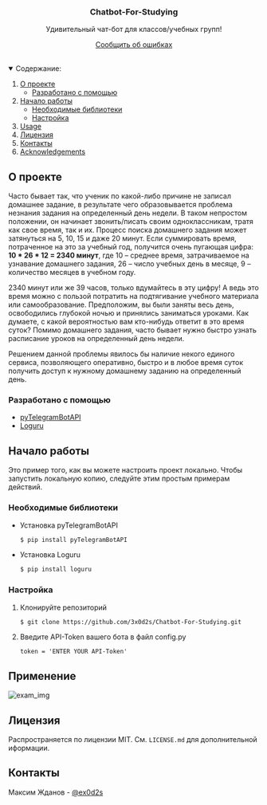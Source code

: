 <!-- PROJECT LOGO -->
<p align="center">
  <h3 align="center">Chatbot-For-Studying</h3>
  <p align="center">
    Удивительный чат-бот для классов/учебных групп!
  </p>
  <p align="center">
    <a href="https://github.com/3x0d2s/Chatbot-For-Studying/issues">Сообщить об ошибках</a>
  </p>
</p>


<br />
<!-- TABLE OF CONTENTS -->
<details open="open">
  <summary>Содержание:</summary>
  <ol>
    <li>
      <a href="#О-проекте">О проекте</a>
      <ul>
        <li><a href="#Разработано-с-помощью">Разработано с помощью</li>
      </ul>
    </li>
    <li>
      <a href="#Начало-работы">Начало работы</a>
      <ul>
        <li><a href="#Необходимые-библиотеки">Необходимые библиотеки</a></li>
        <li><a href="#Настройка">Настройка</a></li>
      </ul>
    </li>
    <li><a href="#usage">Usage</a></li>
    <li><a href="#Лицензия">Лицензия</a></li>
    <li><a href="#Контакты">Контакты</a></li>
    <li><a href="#acknowledgements">Acknowledgements</a></li>
  </ol>
</details>



<!-- ABOUT THE PROJECT -->
## О проекте

Часто бывает так, что ученик по какой-либо причине не записал домашнее задание, в результате чего образовывается проблема незнания задания на определенный день недели. В таком непростом положении, он начинает звонить/писать своим одноклассникам, тратя как свое время, так и их. Процесс поиска домашнего задания может затянуться на 5, 10, 15 и даже 20 минут. Если суммировать время, потраченное на это за учебный год, получится очень пугающая цифра: **10 * 26 * 12 = 2340 минут**, где 10 – среднее время, затрачиваемое на узнавание домашнего задания, 26 – число учебных день в месяце, 9 – количество месяцев в учебном году.

2340 минут или же 39 часов, только вдумайтесь в эту цифру! А ведь это время можно с пользой потратить на подтягивание учебного материала или самообразование. Предположим, вы были заняты весь день, освободились глубокой ночью и принялись заниматься уроками. Как думаете, с какой вероятностью вам кто-нибудь ответит в это время суток? Помимо домашнего задания, часто бывает нужно быстро узнать расписание уроков на определенный день недели.

Решением данной проблемы явилось бы наличие некого единого сервиса, позволяющего оперативно, быстро и в любое время суток получить доступ к нужному домашнему заданию на определенный день.

### Разработано с помощью

* [pyTelegramBotAPI](https://github.com/eternnoir/pyTelegramBotAPI)
* [Loguru ](https://github.com/Delgan/loguru)

<!-- GETTING STARTED -->
## Начало работы

Это пример того, как вы можете настроить проект локально. Чтобы запустить локальную копию, следуйте этим простым примерам действий.

### Необходимые библиотеки

* Установка pyTelegramBotAPI
  ```sh
  $ pip install pyTelegramBotAPI
  ```
* Установка Loguru
  ```sh
  $ pip install loguru
  ```

### Настройка

1. Клонируйте репозиторий
   ```sh
   $ git clone https://github.com/3x0d2s/Chatbot-For-Studying.git
   ```
2. Введите API-Token вашего бота в файл config.py
   ```PY
   token = 'ENTER YOUR API-Token'
   ```



<!-- USAGE EXAMPLES -->
## Применение

![exam_img](https://user-images.githubusercontent.com/58226124/116445943-1d305b80-a85f-11eb-9c9d-f6d3bc67766f.png)

<!-- LICENSE -->
## Лицензия

Распространяется по лицензии MIT. См. `LICENSE.md` для дополнительной иформации.



<!-- CONTACT -->
## Контакты

Максим Жданов - [@ex0d2s](https://t.me/ex0d2s)


